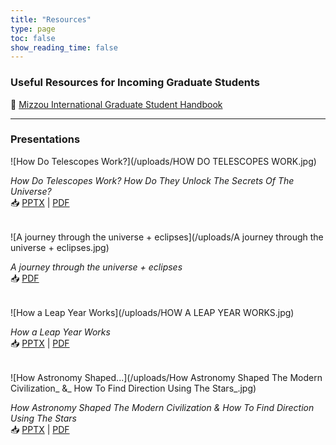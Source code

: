 ```yaml
---
title: "Resources"
type: page
toc: false
show_reading_time: false
---
```


### Useful Resources for Incoming Graduate Students

📄 [Mizzou International Graduate Student Handbook](/uploads/Mizzou_International_Graduate_Student_Handbook.pdf)

---

### Presentations

![How Do Telescopes Work?](/uploads/HOW DO TELESCOPES WORK.jpg)
<div style="margin-bottom: 2rem;">
  <p><i>How Do Telescopes Work? How Do They Unlock The Secrets Of The Universe?</i><br>
  📥 <a href="/uploads/HOW DO TELESCOPES WORK.pptx">PPTX</a> | <a href="/uploads/HOW DO TELESCOPES WORK.pdf">PDF</a></p>
</div>

![A journey through the universe + eclipses](/uploads/A journey through the universe + eclipses.jpg)
<div style="margin-bottom: 2rem;">
  <p><i>A journey through the universe + eclipses</i><br>
  📥 <a href="/uploads/A journey through the universe + eclipses.pdf">PDF</a></p>
</div>

![How a Leap Year Works](/uploads/HOW A LEAP YEAR WORKS.jpg)
<div style="margin-bottom: 2rem;">
  <p><i>How a Leap Year Works</i><br>
  📥 <a href="/uploads/HOW A LEAP YEAR WORKS.pptx">PPTX</a> | <a href="/uploads/HOW A LEAP YEAR WORKS.pdf">PDF</a></p>
</div>

![How Astronomy Shaped...](/uploads/How Astronomy Shaped The Modern Civilization_ &_ How To Find Direction Using The Stars_.jpg)
<div style="margin-bottom: 2rem;">
  <p><i>How Astronomy Shaped The Modern Civilization & How To Find Direction Using The Stars</i><br>
  📥 <a href="/uploads/How Astronomy Shaped The Modern Civilization_ &_ How To Find Direction Using The Stars_.pptx">PPTX</a> | <a href="/uploads/How Astronomy Shaped The Modern Civilization_ &_ How To Find Direction Using The Stars_.pdf">PDF</a></p>
</div>


